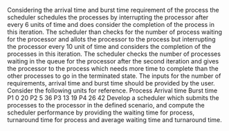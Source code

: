 Considering the arrival time and burst time requirement of the process the scheduler schedules the processes by interrupting the processor after every 6 units of time and does consider the completion of the process in this iteration. The scheduler than checks for the number of process waiting for the processor and allots the processor to the process but interrupting the processor every 10 unit of time and considers the completion of the processes in this iteration. 
The scheduler checks the number of processes waiting in the queue for the processor after the second iteration and gives the processor to the process which needs more time to complete than the other processes to go in the terminated state. The inputs for the number of requirements, arrival time and burst time should be provided by the user. Consider the following units for reference. Process Arrival time Burst time P1 0 20 P2 5 36 P3 13 19 P4 26 42 Develop a scheduler which submits the processes to the processor in the defined scenario, and compute the scheduler performance by providing the waiting time for process, turnaround time for process and average waiting time and turnaround time.
